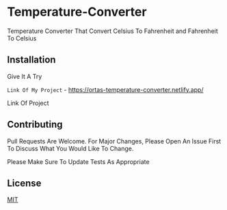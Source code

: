 
# Temperature-Converter


Temperature Converter That Convert Celsius To Fahrenheit and Fahrenheit To Celsius


## Installation


Give It A Try 


```Link Of My Project``` - https://ortas-temperature-converter.netlify.app/
 
Link Of Project






## Contributing


Pull Requests Are Welcome. For Major Changes, Please Open An Issue First To Discuss What You Would Like To Change.
            


Please Make Sure To Update Tests As Appropriate


## License


[MIT](Https://Choosealicense.Com/Licenses/Mit/)
